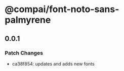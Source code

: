 # @compai/font-noto-sans-palmyrene

## 0.0.1
### Patch Changes

- ca38f854: updates and adds new fonts

